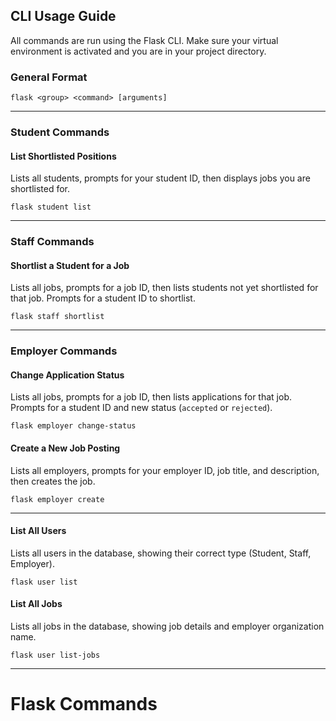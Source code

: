 ## CLI Usage Guide

All commands are run using the Flask CLI. Make sure your virtual environment is activated and you are in your project directory.

### General Format

```shell
flask <group> <command> [arguments]
```

---

### Student Commands

#### List Shortlisted Positions

Lists all students, prompts for your student ID, then displays jobs you are shortlisted for.

```shell
flask student list
```

---

### Staff Commands

#### Shortlist a Student for a Job

Lists all jobs, prompts for a job ID, then lists students not yet shortlisted for that job. Prompts for a student ID to shortlist.

```shell
flask staff shortlist
```

---

### Employer Commands

#### Change Application Status

Lists all jobs, prompts for a job ID, then lists applications for that job. Prompts for a student ID and new status (`accepted` or `rejected`).

```shell
flask employer change-status
```

#### Create a New Job Posting

Lists all employers, prompts for your employer ID, job title, and description, then creates the job.

```shell
flask employer create
```

---

#### List All Users

Lists all users in the database, showing their correct type (Student, Staff, Employer).

```shell
flask user list
```

#### List All Jobs

Lists all jobs in the database, showing job details and employer organization name.

```shell
flask user list-jobs
```

---
# Flask Commands


